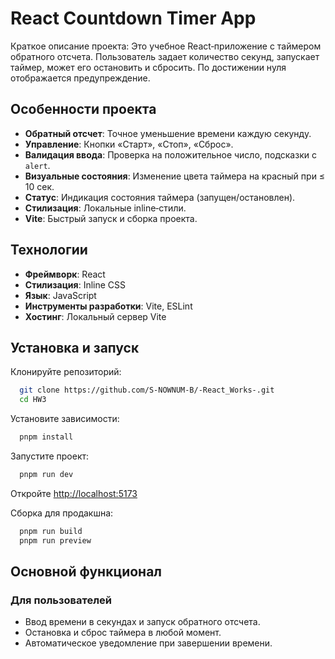 # React Countdown Timer App

Краткое описание проекта: Это учебное React‑приложение с таймером обратного отсчета. Пользователь задает количество секунд, запускает таймер, может его остановить и сбросить. По достижении нуля отображается предупреждение.

## Особенности проекта

- **Обратный отсчет**: Точное уменьшение времени каждую секунду.
- **Управление**: Кнопки «Старт», «Стоп», «Сброс».
- **Валидация ввода**: Проверка на положительное число, подсказки с `alert`.
- **Визуальные состояния**: Изменение цвета таймера на красный при ≤ 10 сек.
- **Статус**: Индикация состояния таймера (запущен/остановлен).
- **Стилизация**: Локальные inline‑стили.
- **Vite**: Быстрый запуск и сборка проекта.

## Технологии

- **Фреймворк**: React
- **Стилизация**: Inline CSS
- **Язык**: JavaScript
- **Инструменты разработки**: Vite, ESLint
- **Хостинг**: Локальный сервер Vite

## Установка и запуск

Клонируйте репозиторий:
```bash
  git clone https://github.com/S-NOWNUM-B/-React_Works-.git
  cd HW3
```

Установите зависимости:
```bash
  pnpm install
```

Запустите проект:
```bash
  pnpm run dev
```
Откройте [http://localhost:5173](http://localhost:5173)

Сборка для продакшна:
```bash
  pnpm run build
  pnpm run preview
```

## Основной функционал

### Для пользователей
- Ввод времени в секундах и запуск обратного отсчета.
- Остановка и сброс таймера в любой момент.
- Автоматическое уведомление при завершении времени.


